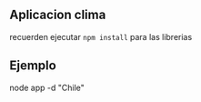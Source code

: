## Aplicacion clima ##


recuerden ejecutar ```npm install``` para las librerias

## Ejemplo ##

node app -d "Chile"